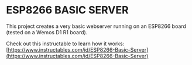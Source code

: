 # ESP8266 BASIC SERVER
This project creates a very basic webserver running on an ESP8266 board (tested on a Wemos D1 R1 board).

Check out this instructable to learn how it works:
[https://www.instructables.com/id/ESP8266-Basic-Server](https://www.instructables.com/id/ESP8266-Basic-Server)

